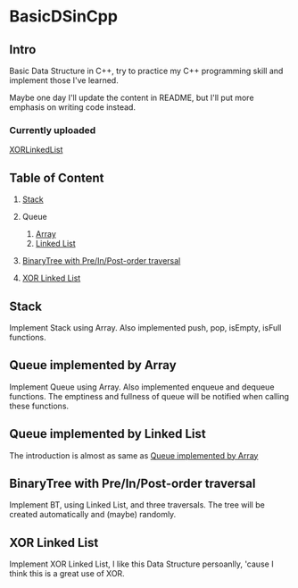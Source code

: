 # BasicDSinCpp

## Intro
Basic Data Structure in C++, try to practice my C++ programming skill and implement those I've learned.

Maybe one day I'll update the content in README, but I'll put more emphasis on writing code instead.

### Currently uploaded

[XORLinkedList](#xorll)

## Table of Content

1. [Stack](#stack)

2. Queue
    1. [Array](#queueinarray)
    2. [Linked List](#queueinll)

3. [BinaryTree with Pre/In/Post-order traversal](#bttraversals)

4. [XOR Linked List](#xorll)


<a name="stack"></a>
## Stack

Implement Stack using Array. Also implemented push, pop, isEmpty, isFull functions.

<a name="queueinarray"></a>
## Queue implemented by Array

Implement Queue using Array. Also implemented enqueue and dequeue functions. The emptiness and fullness of queue will be notified when calling these functions.

<a name="queueinll"></a>
## Queue implemented by Linked List

The introduction is almost as same as [Queue implemented by Array](#queueinarray)

<a name="bttraversals"></a>
## BinaryTree with Pre/In/Post-order traversal

Implement BT, using Linked List, and three traversals. The tree will be created automatically and \(maybe\) randomly.

<a name="xorll"></a>
## XOR Linked List

Implement XOR Linked List, I like this Data Structure persoanlly, 'cause I think this is a great use of XOR.

